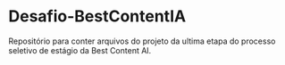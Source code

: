 # Desafio-BestContentIA
Repositório para conter arquivos do projeto da ultima etapa do processo seletivo de estágio da Best Content AI.
